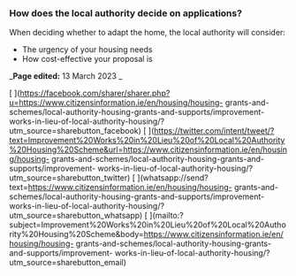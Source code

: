 ###  How does the local authority decide on applications?

When deciding whether to adapt the home, the local authority will consider:

  * The urgency of your housing needs 
  * How cost-effective your proposal is 

  

_**Page edited:** 13 March 2023 _

[
](https://facebook.com/sharer/sharer.php?u=https://www.citizensinformation.ie/en/housing/housing-
grants-and-schemes/local-authority-housing-grants-and-supports/improvement-
works-in-lieu-of-local-authority-housing/?utm_source=sharebutton_facebook) [
](https://twitter.com/intent/tweet/?text=Improvement%20Works%20in%20Lieu%20of%20Local%20Authority%20Housing%20Scheme&url=https://www.citizensinformation.ie/en/housing/housing-
grants-and-schemes/local-authority-housing-grants-and-supports/improvement-
works-in-lieu-of-local-authority-housing/?utm_source=sharebutton_twitter) [
](whatsapp://send?text=https://www.citizensinformation.ie/en/housing/housing-
grants-and-schemes/local-authority-housing-grants-and-supports/improvement-
works-in-lieu-of-local-authority-housing/?utm_source=sharebutton_whatsapp) [
](mailto:?subject=Improvement%20Works%20in%20Lieu%20of%20Local%20Authority%20Housing%20Scheme&body=https://www.citizensinformation.ie/en/housing/housing-
grants-and-schemes/local-authority-housing-grants-and-supports/improvement-
works-in-lieu-of-local-authority-housing/?utm_source=sharebutton_email) [
](javascript:void\(0\))
